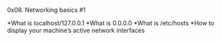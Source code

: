 0x08. Networking basics #1

*What is localhost/127.0.0.1
*What is 0.0.0.0
*What is /etc/hosts
*How to display your machine’s active network interfaces
